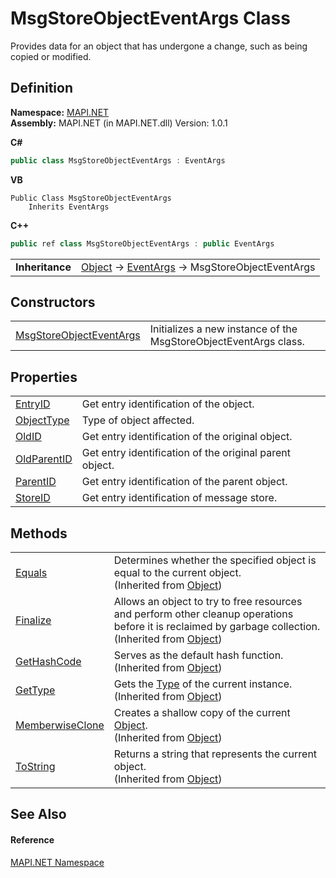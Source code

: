 # MsgStoreObjectEventArgs Class


Provides data for an object that has undergone a change, such as being copied or modified.



## Definition
**Namespace:** <a href="N_MAPI_NET.md">MAPI.NET</a>  
**Assembly:** MAPI.NET (in MAPI.NET.dll) Version: 1.0.1

**C#**
``` C#
public class MsgStoreObjectEventArgs : EventArgs
```
**VB**
``` VB
Public Class MsgStoreObjectEventArgs
	Inherits EventArgs
```
**C++**
``` C++
public ref class MsgStoreObjectEventArgs : public EventArgs
```

<table><tr><td><strong>Inheritance</strong></td><td><a href="https://learn.microsoft.com/dotnet/api/system.object" target="_blank" rel="noopener noreferrer">Object</a>  →  <a href="https://learn.microsoft.com/dotnet/api/system.eventargs" target="_blank" rel="noopener noreferrer">EventArgs</a>  →  MsgStoreObjectEventArgs</td></tr>
</table>



## Constructors
<table>
<tr>
<td><a href="M_MAPI_NET_MsgStoreObjectEventArgs__ctor.md">MsgStoreObjectEventArgs</a></td>
<td>Initializes a new instance of the MsgStoreObjectEventArgs class.</td></tr>
</table>

## Properties
<table>
<tr>
<td><a href="P_MAPI_NET_MsgStoreObjectEventArgs_EntryID.md">EntryID</a></td>
<td>Get entry identification of the object.</td></tr>
<tr>
<td><a href="P_MAPI_NET_MsgStoreObjectEventArgs_ObjectType.md">ObjectType</a></td>
<td>Type of object affected.</td></tr>
<tr>
<td><a href="P_MAPI_NET_MsgStoreObjectEventArgs_OldID.md">OldID</a></td>
<td>Get entry identification of the original object.</td></tr>
<tr>
<td><a href="P_MAPI_NET_MsgStoreObjectEventArgs_OldParentID.md">OldParentID</a></td>
<td>Get entry identification of the original parent object.</td></tr>
<tr>
<td><a href="P_MAPI_NET_MsgStoreObjectEventArgs_ParentID.md">ParentID</a></td>
<td>Get entry identification of the parent object.</td></tr>
<tr>
<td><a href="P_MAPI_NET_MsgStoreObjectEventArgs_StoreID.md">StoreID</a></td>
<td>Get entry identification of message store.</td></tr>
</table>

## Methods
<table>
<tr>
<td><a href="https://learn.microsoft.com/dotnet/api/system.object.equals#system-object-equals(system-object)" target="_blank" rel="noopener noreferrer">Equals</a></td>
<td>Determines whether the specified object is equal to the current object.<br />(Inherited from <a href="https://learn.microsoft.com/dotnet/api/system.object" target="_blank" rel="noopener noreferrer">Object</a>)</td></tr>
<tr>
<td><a href="https://learn.microsoft.com/dotnet/api/system.object.finalize#system-object-finalize" target="_blank" rel="noopener noreferrer">Finalize</a></td>
<td>Allows an object to try to free resources and perform other cleanup operations before it is reclaimed by garbage collection.<br />(Inherited from <a href="https://learn.microsoft.com/dotnet/api/system.object" target="_blank" rel="noopener noreferrer">Object</a>)</td></tr>
<tr>
<td><a href="https://learn.microsoft.com/dotnet/api/system.object.gethashcode#system-object-gethashcode" target="_blank" rel="noopener noreferrer">GetHashCode</a></td>
<td>Serves as the default hash function.<br />(Inherited from <a href="https://learn.microsoft.com/dotnet/api/system.object" target="_blank" rel="noopener noreferrer">Object</a>)</td></tr>
<tr>
<td><a href="https://learn.microsoft.com/dotnet/api/system.object.gettype#system-object-gettype" target="_blank" rel="noopener noreferrer">GetType</a></td>
<td>Gets the <a href="https://learn.microsoft.com/dotnet/api/system.type" target="_blank" rel="noopener noreferrer">Type</a> of the current instance.<br />(Inherited from <a href="https://learn.microsoft.com/dotnet/api/system.object" target="_blank" rel="noopener noreferrer">Object</a>)</td></tr>
<tr>
<td><a href="https://learn.microsoft.com/dotnet/api/system.object.memberwiseclone#system-object-memberwiseclone" target="_blank" rel="noopener noreferrer">MemberwiseClone</a></td>
<td>Creates a shallow copy of the current <a href="https://learn.microsoft.com/dotnet/api/system.object" target="_blank" rel="noopener noreferrer">Object</a>.<br />(Inherited from <a href="https://learn.microsoft.com/dotnet/api/system.object" target="_blank" rel="noopener noreferrer">Object</a>)</td></tr>
<tr>
<td><a href="https://learn.microsoft.com/dotnet/api/system.object.tostring#system-object-tostring" target="_blank" rel="noopener noreferrer">ToString</a></td>
<td>Returns a string that represents the current object.<br />(Inherited from <a href="https://learn.microsoft.com/dotnet/api/system.object" target="_blank" rel="noopener noreferrer">Object</a>)</td></tr>
</table>

## See Also


#### Reference
<a href="N_MAPI_NET.md">MAPI.NET Namespace</a>  
